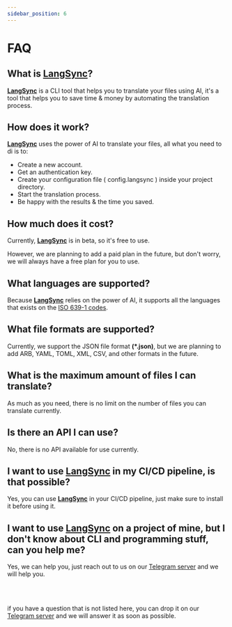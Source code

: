 ```yaml
---
sidebar_position: 6
---
```


# FAQ

## What is <a href="https://langsync.app" target="_blank">LangSync</a>?

**<a href="https://langsync.app" target="_blank">LangSync</a>** is a CLI tool that helps you to translate your files using AI, it's a tool that helps you to save time & money by automating the translation process.

## How does it work?

**<a href="https://langsync.app" target="_blank">LangSync</a>** uses the power of AI to translate your files, all what you need to di is to:

- Create a new account.
- Get an authentication key.
- Create your configuration file ( config.langsync ) inside your project directory.
- Start the translation process.
- Be happy with the results & the time you saved.

## How much does it cost?

Currently, **<a href="https://langsync.app" target="_blank">LangSync</a>** is in beta, so it's free to use.

However, we are planning to add a paid plan in the future, but don't worry, we will always have a free plan for you to use.

## What languages are supported?

Because **<a href="https://langsync.app" target="_blank">LangSync</a>** relies on the power of AI, it supports all the languages that exists on the [ISO 639-1 codes](https://en.wikipedia.org/wiki/List_of_ISO_639-1_codes).

## What file formats are supported?

Currently, we support the JSON file format **(\*.json)**, but we are planning to add ARB, YAML, TOML, XML, CSV, and other formats in the future.

## What is the maximum amount of files I can translate?

As much as you need, there is no limit on the number of files you can translate currently.

## Is there an API I can use?

No, there is no API available for use currently.

## I want to use <a href="https://langsync.app" target="_blank">LangSync</a> in my CI/CD pipeline, is that possible?

Yes, you can use **<a href="https://langsync.app" target="_blank">LangSync</a>** in your CI/CD pipeline, just make sure to install it before using it.

## I want to use <a href="https://langsync.app" target="_blank">LangSync</a> on a project of mine, but I don't know about CLI and programming stuff, can you help me?

Yes, we can help you, just reach out to us on our [Telegram server](https://t.me/langsync.app) and we will help you.

<br />
<br />

if you have a question that is not listed here, you can drop it on our [Telegram server](https://t.me/langsync.app) and we will answer it as soon as possible.
